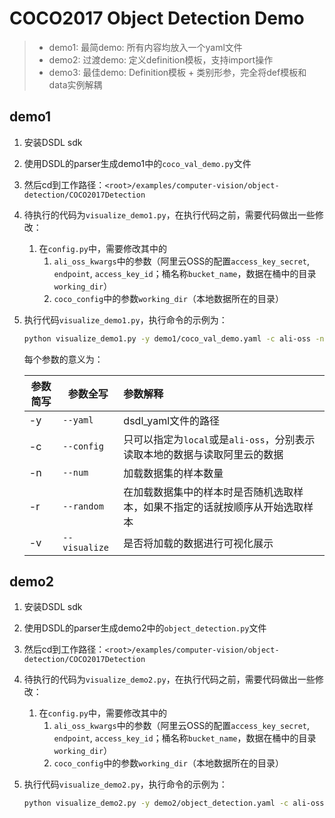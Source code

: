 # COCO2017 Object Detection Demo

> - demo1: 最简demo: 所有内容均放入一个yaml文件
> - demo2: 过渡demo: 定义definition模板，支持import操作
> - demo3: 最佳demo: Definition模板 + 类别形参，完全将def模板和data实例解耦

## demo1

1. 安装DSDL sdk

2. 使用DSDL的parser生成demo1中的`coco_val_demo.py`文件

3. 然后cd到工作路径：`<root>/examples/computer-vision/object-detection/COCO2017Detection`

4. 待执行的代码为`visualize_demo1.py`，在执行代码之前，需要代码做出一些修改：

   1. 在`config.py`中，需要修改其中的
      1. `ali_oss_kwargs`中的参数（阿里云OSS的配置`access_key_secret`, `endpoint`, `access_key_id`；桶名称`bucket_name`，数据在桶中的目录`working_dir`）
      2. `coco_config`中的参数`working_dir`（本地数据所在的目录）

5. 执行代码`visualize_demo1.py`，执行命令的示例为：

   ```bash
   python visualize_demo1.py -y demo1/coco_val_demo.yaml -c ali-oss -n 10 -r -v
   ```

   每个参数的意义为：

   | 参数简写 | 参数全写      | 参数解释                                                     |
   | -------- | ------------- | :----------------------------------------------------------- |
   | -y       | `--yaml`      | dsdl_yaml文件的路径                                          |
   | -c       | `--config`    | 只可以指定为`local`或是`ali-oss`，分别表示读取本地的数据与读取阿里云的数据 |
   | -n       | `--num`       | 加载数据集的样本数量                                         |
   | -r       | `--random`    | 在加载数据集中的样本时是否随机选取样本，如果不指定的话就按顺序从开始选取样本 |
   | -v       | `--visualize` | 是否将加载的数据进行可视化展示                               |

## demo2

1. 安装DSDL sdk

2. 使用DSDL的parser生成demo2中的`object_detection.py`文件

3. 然后cd到工作路径：`<root>/examples/computer-vision/object-detection/COCO2017Detection`

4. 待执行的代码为`visualize_demo2.py`，在执行代码之前，需要代码做出一些修改：

   1. 在`config.py`中，需要修改其中的
      1. `ali_oss_kwargs`中的参数（阿里云OSS的配置`access_key_secret`, `endpoint`, `access_key_id`；桶名称`bucket_name`，数据在桶中的目录`working_dir`）
      2. `coco_config`中的参数`working_dir`（本地数据所在的目录）

5. 执行代码`visualize_demo2.py`，执行命令的示例为：

   ```bash
   python visualize_demo2.py -y demo2/object_detection.yaml -c ali-oss -n 10 -r -v
   ```

